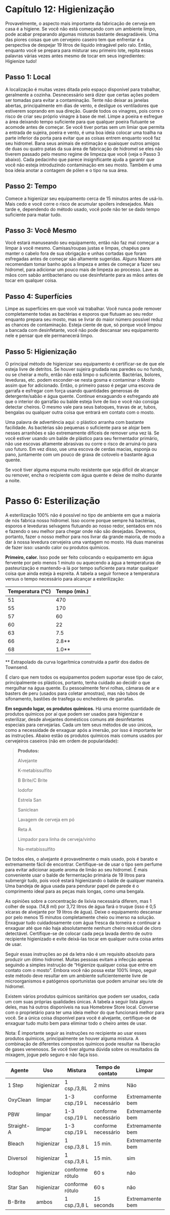 # Capítulo 12: Higienização

Provavelmente, o aspecto mais importante da fabricação de cerveja em casa é a higiene. Se você não está começando com um ambiente limpo, pode acabar preparando algumas misturas bastante desagradáveis. Uma das piores coisas que um cervejeiro caseiro tem que enfrentar é a perspectiva de despejar 19 litros de líquido intragável pelo ralo. Então, enquanto você se prepara para misturar seu primeiro lote, repita essas palavras várias vezes antes mesmo de tocar em seus ingredientes: Higienize tudo!

## Passo 1: Local

A localização é muitas vezes ditada pelo espaço disponível para trabalhar, geralmente a cozinha. Desnecessário será dizer que certas ações podem ser tomadas para evitar a contaminação. Tente não deixar as janelas abertas, principalmente em dias de vento, e desligue os ventiladores que estiverem soprando em sua direção. Guarde todos os vinagres, pois corre o risco de criar seu próprio vinagre à base de mel. Limpe a poeira e esfregue a área deixando tempo suficiente para que qualquer poeira flutuante se acomode antes de começar. Se você tiver portas sem um limiar que permita a entrada de sujeira, poeira e vento, é uma boa ideia colocar uma toalha na parte inferior da porta para evitar que as coisas entrem enquanto você faz seu hidromel. Bana seus animais de estimação e quaisquer outros amigos de duas ou quatro patas da sua área de fabricação de hidromel se eles não tiverem passado pelo mesmo regime de limpeza que você (veja o Passo 3 abaixo). Cada pedacinho que parece insignificante ajuda a garantir que você não esteja introduzindo contaminação em seu mosto. Também é uma boa ideia anotar a contagem de pólen e o tipo na sua área. 

## Passo 2: Tempo

Comece a higienizar seu equipamento cerca de 15 minutos antes de usá-lo. Mais cedo e você corre o risco de acumular spoilers indesejados. Mais tarde e, dependendo do método usado, você pode não ter se dado tempo suficiente para matar tudo.

## Passo 3: Você Mesmo

Você estará manuseando seu equipamento, então não faz mal começar a limpar à você mesmo. Camisas/roupas justas e limpas, chapéus para manter o cabelo fora de sua obrigação e unhas cortadas que foram esfregadas antes de começar são altamente sugeridas. Alguns Mazers até recomendam tomar banho após a limpeza e antes de começar a fazer seu hidromel, para adicionar um pouco mais de limpeza ao processo. Lave as mãos com sabão antibacteriano ou use desinfetante para as mãos antes de tocar em qualquer coisa.

## Passo 4: Superfícies

Limpe as superfícies em que você vai trabalhar. Você nunca pode remover completamente todas as bactérias e esporos que flutuam ao seu redor enquanto prepara seu mosto, mas se livrar do maior número possível reduz as chances de contaminação.
Esteja ciente de que, só porque você limpou a bancada com desinfetante, você não pode descansar seu equipamento nele e pensar que ele permanecerá limpo.

## Passo 5: Higienização

O principal método de higienizar seu equipamento é certificar-se de que ele esteja livre de detritos. Se houver sujeira grudada nas paredes ou no fundo, ou se cheirar a mofo, então não está limpo o suficiente. Bactérias, bolores, leveduras, etc. podem esconder-se nesta gosma e contaminar o Mosto assim que for adicionado. Então, o primeiro passo é pegar uma escova de garrafa e esfregar com força usando quantidades generosas de detergente/sabão e água quente. Continue enxaguando e esfregando até que o interior do garrafão ou balde esteja livre de lixo e você não consiga detectar cheiros. O mesmo vale para seus batoques, travas de ar, tubos, bengalas ou qualquer outra coisa que entrará em contato com o mosto.

Uma palavra de advertência aqui: o plástico arranha com bastante facilidade. As bactérias são pequenas o suficiente para se alojar bem nesses arranhões e são extremamente difíceis de remover uma vez lá. Se você estiver usando um balde de plástico para seu fermentador primário, não use escovas altamente abrasivas ou corre o risco de arruiná-lo para uso futuro. Em vez disso, use uma escova de cerdas macias, esponja ou pano, juntamente com um pouco de graxa de cotovelo e bastante água quente.

Se você tiver alguma espuma muito resistente que seja difícil de alcançar ou remover, encha o recipiente com água quente e deixe de molho durante a noite.

# Passo 6: Esterilização

A esterilização 100% não é possível no tipo de ambiente em que a maioria de nós fabrica nosso hidromel. Isso ocorre porque sempre há bactérias, esporos e leveduras selvagens flutuando ao nosso redor, sentados em nós e fazendo o seu melhor para chegar onde não são desejadas. Devemos, portanto, fazer o nosso melhor para nos livrar da grande maioria, de modo a dar à nossa levedura cervejeira uma vantagem no mosto. Há duas maneiras de fazer isso: usando calor ou produtos químicos.

**Primeiro, calor.** Isso pode ser feito colocando o equipamento em água fervente por pelo menos 1 minuto ou aquecendo a água a temperaturas de pasteurização e mantendo-a lá por tempo suficiente para matar qualquer coisa que ainda esteja à espreita. A tabela a seguir fornece a temperatura versus o tempo necessário para alcançar a esterilização:

Temperatura (°C) | Tempo (min.)
---|---
51 | 470
55 | 170
57 | 60
60 | 22
63 | 7.5
66 | 2.8**
68 | 1.0**

** Extrapolado da curva logarítmica construída a partir dos dados de Townsend.

É claro que nem todos os equipamentos podem suportar esse tipo de calor, principalmente os plásticos, portanto, tenha cuidado ao decidir o que mergulhar na água quente. Eu pessoalmente fervi rolhas, câmaras de ar e basters de peru (usados para coletar amostras), mas não tubos de sifonamento, bastões de trasfega ou enchedores de garrafas.

**Em segundo lugar, os produtos químicos.** Há uma enorme quantidade de produtos químicos por aí que podem ser usados para higienizar e esterilizar, desde alvejantes domésticos comuns até desinfetantes especiais para cervejarias. Cada um tem seus métodos de uso únicos, como a necessidade de enxaguar após a imersão, por isso é importante ler as instruções. Abaixo estão os produtos químicos mais comuns usados por cervejeiros caseiros (não em ordem de popularidade):

> **Produtos:**
> 
> Alvejante
> 
> K-metabissulfito
> 
> B Brite/C Brite
> 
> Iodofor
> 
> Estrela San
> 
> Saniclean
> 
> Lavagem de cerveja em pó
> 
> Reta A
> 
> Limpador para linha de cerveja/vinho
> 
> Na-metabissulfito

De todos eles, o alvejante é provavelmente o mais usado, pois é barato e extremamente fácil de encontrar. Certifique-se de usar o tipo sem perfume para evitar adicionar aquele aroma de limão ao seu hidromel. É mais conveniente usar o balde de fermentação primária de 19 litros para submergir tudo, pois você estará higienizando o balde de qualquer maneira. Uma bandeja de água usada para pendurar papel de parede é o comprimento ideal para as peças mais longas, como uma bengala.

As opiniões sobre a concentração de lixívia necessária diferem, mas 1 colher de sopa. (14,8 ml) por 3,72 litros de água fará o truque (isso é 0,5 xícaras de alvejante por 19 litros de água). Deixe o equipamento descansar por pelo menos 15 minutos completamente cheio ou imerso na solução. Enxaguar tudo cuidadosamente com água fresca da torneira e continuar a enxaguar até que não haja absolutamente nenhum cheiro residual de cloro detectável. Certifique-se de colocar cada peça lavada dentro de outro recipiente higienizado e evite deixá-las tocar em qualquer outra coisa antes de usar.

Seguir essas instruções ao pé da letra não é um requisito absoluto para produzir um ótimo hidromel. Muitas pessoas evitam a infecção apenas seguindo a simples instrução de “Higienize qualquer coisa que entre em contato com o mosto”. Embora você não possa estar 100% limpo, seguir este método deve resultar em um ambiente suficientemente livre de microorganismos e patógenos oportunistas que podem arruinar seu lote de hidromel.

Existem vários produtos químicos sanitários que podem ser usados, cada um com suas próprias qualidades únicas. A tabela a seguir lista alguns deles, mas há outros disponíveis na sua Homebrew Store local. Converse com o proprietário para ter uma ideia melhor do que funcionará melhor para você. Se a única coisa disponível para você é alvejante, certifique-se de enxaguar tudo muito bem para eliminar todo o cheiro antes de usar.

Nota: É importante seguir as instruções no recipiente ao usar esses produtos químicos, principalmente se houver alguma mistura. A combinação de diferentes compostos químicos pode resultar na liberação de gases venenosos. Se você tiver alguma dúvida sobre os resultados da mixagem, jogue pelo seguro e não faça isso.

Agente | Uso | Mistura | Tempo de contato | Limpar
---|---|---|---|---
1 Step | higienizar | 1 csp./3,8L | 2 mins | Não
OxyClean | limpar | 1-3 csp./19 L | conforme necessário | Extremamente bem
PBW | limpar | 1-3 csp./19 L | conforme necessário | Extremamente bem
Straight-A | limpar | 1-3 csp./19 L | conforme necessário | Extremamente bem
Bleach | higienizar | 1 csp./3,8 L | 15 min. | Extremamente bem
Diversol | higienizar | 1 csp./3,8 L | 15 min. | sim
Iodophor | higienizar | conforme rótulo | 60 s | não
Star San | higienizar | conforme rótulo | 60 s | não
B-Brite | ambos | 1 csp./3,8 L | 15 seconds | Extremamente bem